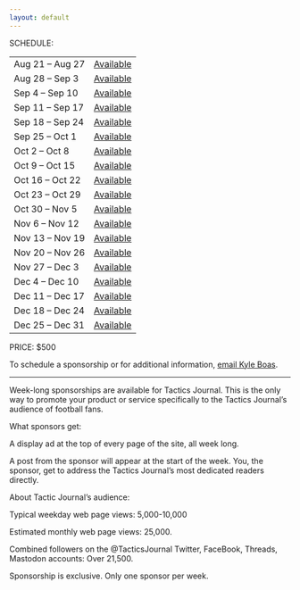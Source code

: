 ```yaml
---
layout: default
---
```


SCHEDULE:

| | |
| --- | --- |
| Aug 21 – Aug 27 | <a href="mailto:kyle@tacticsjournal.com">Available</a> |
| Aug 28 – Sep 3 | <a href="mailto:kyle@tacticsjournal.com">Available</a> |
| Sep 4 – Sep 10 | <a href="mailto:kyle@tacticsjournal.com">Available</a> |
| Sep 11 – Sep 17 | <a href="mailto:kyle@tacticsjournal.com">Available</a> |
| Sep 18 – Sep 24 | <a href="mailto:kyle@tacticsjournal.com">Available</a> |
| Sep 25 – Oct 1 | <a href="mailto:kyle@tacticsjournal.com">Available</a> |
| Oct 2 – Oct 8 | <a href="mailto:kyle@tacticsjournal.com">Available</a> |
| Oct 9 – Oct 15 | <a href="mailto:kyle@tacticsjournal.com">Available</a> |
| Oct 16 – Oct 22 | <a href="mailto:kyle@tacticsjournal.com">Available</a> |
| Oct 23 – Oct 29 | <a href="mailto:kyle@tacticsjournal.com">Available</a> |
| Oct 30 – Nov 5 | <a href="mailto:kyle@tacticsjournal.com">Available</a> |
| Nov 6 – Nov 12 | <a href="mailto:kyle@tacticsjournal.com">Available</a> |
| Nov 13 – Nov 19 | <a href="mailto:kyle@tacticsjournal.com">Available</a> |
| Nov 20 – Nov 26 | <a href="mailto:kyle@tacticsjournal.com">Available</a> |
| Nov 27 – Dec 3 | <a href="mailto:kyle@tacticsjournal.com">Available</a> |
| Dec 4 – Dec 10 | <a href="mailto:kyle@tacticsjournal.com">Available</a> |
| Dec 11 – Dec 17 | <a href="mailto:kyle@tacticsjournal.com">Available</a> |
| Dec 18 – Dec 24 | <a href="mailto:kyle@tacticsjournal.com">Available</a> |
| Dec 25 – Dec 31 | <a href="mailto:kyle@tacticsjournal.com">Available</a> |

PRICE: $500

To schedule a sponsorship or for additional information, <a href="mailto:kyle@tacticsjournal.com">email Kyle Boas</a>.

---

Week-long sponsorships are available for Tactics Journal. This is the only way to promote your product or service specifically to the Tactics Journal’s audience of football fans.

What sponsors get:

A display ad at the top of every page of the site, all week long.

A post from the sponsor will appear at the start of the week. You, the sponsor, get to address the Tactics Journal’s most dedicated readers directly.

About Tactic Journal’s audience:

Typical weekday web page views: 5,000-10,000

Estimated monthly web page views: 25,000.

Combined followers on the @TacticsJournal Twitter, FaceBook, Threads, Mastodon accounts: Over 21,500.

Sponsorship is exclusive. Only one sponsor per week.

